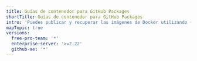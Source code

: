 ```yaml
---
title: Guías de contenedor para GitHub Packages
shortTitle: Guías de contenedor para GitHub Packages
intro: 'Puedes publicar y recuperar las imágenes de Docker utilizando {% data variables.product.prodname_registry %}.'
mapTopic: true
versions:
  free-pro-team: '*'
  enterprise-server: '>=2.22'
  github-ae: '*'
---
```


